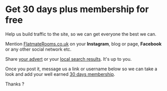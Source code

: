 Get 30 days plus membership for free
====================================

Help us build traffic to the site, so we can get everyone the best we can.


Mention [FlatmateRooms.co.uk](https://www.flatmaterooms.co.uk/) on your
**Instagram**, blog or page, **Facebook** or any other social network etc.


Share [your advert](/ads) or your [local search
results](https://www.flatmaterooms.co.uk/search). It's up to you.


Once you post it, message us a link or username below so we can take a look and
add your well earned [30 days membership](/premium-membership).


Thanks ?

